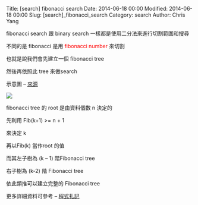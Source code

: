 Title: [search] fibonacci search
Date: 2014-06-18 00:00
Modified: 2014-06-18 00:00
Slug: [search]_fibonacci_search
Category: search
Author: Chris Yang


fibonacci search 跟 binary search 一樣都是使用二分法來進行切割範圍和搜尋

不同的是 fibonacci 是用 <font style="color:red;">fibonacci number</font> 來切割

也就是說我們會先建立一個 fibonacci tree

然後再依照此 tree 來做search

示意圖 – <a href="http://puremonkey2010.blogspot.tw/2010/12/blog-post.html" target="_blank">來源</a>


<img src="{filename}/images/fibonacci_tree.jpg" />




fibonacci tree 的 root 是由資料個數 n 決定的

先利用 Fib(k+1) >= n + 1

來決定 k

再以Fib(k) 當作root 的值

而其左子樹為 (k – 1) 階Fibonacci tree

右子樹為 (k-2) 階 Fibonacci tree

依此類推可以建立完整的 Fibonacci tree



更多詳細資料可參考 – <a href="http://puremonkey2010.blogspot.tw/2010/12/blog-post.html" target="_blank">程式扎記</a>
